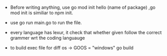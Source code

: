- Before writing anything, use go mod init hello (name of package) ,go mod init is similiar to npm init. <!--it is a good practice-->

- use go run main.go to run the file.
- every language has lexur, it check that whether given follow the correct grammer wrt the coding languauge

<!-- go help // use this to get know about functionality of any function , go env GOPATH  // tell you the path of go file in ur pc-->


- to build exec file for diff os -> GOOS = "windows" go build
